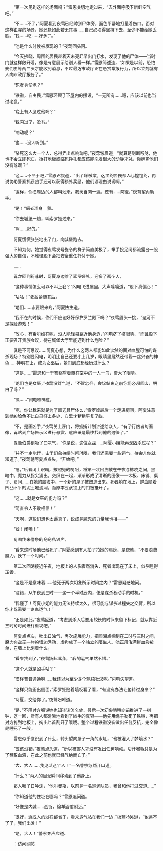 　　“第一次见到这样的场面吗？”雷恩关切地走过来，“去外面呼吸下新鲜空气吧。”

　　“不……不了，”阿夏看到夜莺已经蹲到尸体旁，面色平静地打量着伤口。面对这样血腥的场景，她还能如此若无其事……自己必须得坚持下去，至少不能给她丢脸。“我……呕……好多了。”

　　“他是什么时候被发现的？”夜莺回头问。

　　“今天拂晓，周围的居民趁着天未亮赶早出门打水，发现了他的尸体——当时门就这样敞开着，像是有意展示给别人看一样。”雷恩简述道，“如果是以前，恐怕我们要等两三天才能收到消息，不过最近市政厅正在悬赏举报行为，所以立刻就有人向市政厅报告了。”

　　“死者身份呢？”

　　“铁锹，自由民，”雷恩环顾了下屋内的摆设，“一无所有……嗯，应该以前也当过老鼠。”

　　“晚上有人见过他吗？”

　　“我问过了，没有。”

　　“响动呢？”

　　“也……没人听到。”

　　“杀死这么大一个人，总得弄出点响动吧，”夜莺皱眉道，“就算是割断喉咙，他也不会立即死亡，捶打地板或临死挣扎都应该能引发很大的动静才对。你确定他们没有说谎？”

　　“这……不至于吧，”雷恩迟疑道，“出了谋杀案，这里的居民都人心惶惶的，再说协助警察抓获凶手还可以获得额外奖励，他们没理由说谎啊。”

　　“这样，你把周边的人都叫过来，我亲自问一遍。还有……阿夏。”夜莺望向助手。

　　“是！”后者浑身一颤。

　　“你去城堡一趟，叫索罗娅过来。”

　　“啊……好的。”

　　阿夏慌慌张张地出了门，向城堡跑去。

　　不知为何，她觉得夜莺发号施令的样子简直美极了，举手投足间都流露出一股强大的自信，不难怪殿下会把安全重任托付于她。

　　……

　　再次回到街巷时，阿夏身边除了索罗娅外，还多了两个人。

　　“这种事情怎么可以不叫上我？”闪电飞进屋里，大声嚷嚷道，“殿下真偏心！”

　　“咕咕！”麦茜紧随其后。

　　“她们……非要跟来的，”阿夏怯生道。

　　“我不在的时候，你们不应该好好保护罗兰殿下吗？”夜莺眉头一挑，“这可不是探险游戏！”

　　“放心，有希尔维在呢，没人能轻易靠近他身边，”闪电挤了挤眼睛，“而且殿下正要召开贵族会议，待在城堡大厅里能遇到什么危险？”

　　真是不可思议……阿夏心想，为什么这两人都能如此淡然的面对血腥可怕的谋杀现场？特别是闪电，明明比自己还要小上几岁，眼睛里居然还带着一丝兴奋的神色……神明在上，成为女巫后，她们到底都经历过什么？

　　“这是……”雷恩和一干警察望着飘在空中的一人一鸟，瞪大了眼睛。

　　“她们也是女巫，”夜莺没好气道，“不管怎样，会议结束之前你们必须回去，明白了吗？”

　　“噢……”闪电嘟嘴道。

　　“呃，你让我来就是为了画这具尸体么，”索罗娅最后一个走进房间，阿夏注意到她的脸色不比自己好上多少，心里才稍稍平复了些。

　　“不，是画凶手，”夜莺关上房门，将抓捕计划讲述给众人，“有了行凶者的画像，再贴到广场告示区进行悬赏，这应该是最快找到他的途径了。”

　　麋鹿伯爵倒吸了口凉气，“你是说，这位女巫……阿夏小姐能再现凶杀过程？”

　　“并不一定能行，由于幻象持续时间所限，我们还需要一些运气，待会儿你就知道了。”夜莺朝阿夏点点头，“开始吧。”

　　“嗯，”后者闭上眼睛，按照她的吩咐，将第一次回溯放在午夜与拂晓之间。黑暗中，魔力从指尖涌出，交织在一起，渐渐形成了清晰的图像——木板、床铺、桌子、房间……在她的脑海中，一个新的屋子被塑造出来。死者躺在地上，鲜血顺着凹凸不平的泥土地流淌，而原本应该锁上的门被推开了。

　　“这……就是女巫的能力吗？”

　　“简直令人不敢相信！”

　　“天啊，这些幻想也太逼真了，说成是魔鬼的力量我也相——”

　　“嘘！闭嘴！”

　　周围传来警察的窃窃私语声。

　　“看来这时候他已经死了，”阿夏感到有人拍了拍她的肩膀，是夜莺，“不要浪费魔力，换下一个时间。”

　　第二次回溯接近午夜，地板上的人影骤然消失，死者出现在了床上，似乎睡得正香。

　　“这是不是意味着……他死于两次幻象所示时间之内？”雷恩疑惑地问。

　　“没错，从午夜到三时——这一个半时辰内，便是谋杀者动手的时机。”

　　“我懂了！阿夏小姐的能力无法持续太久，很可能与谋杀过程失之交臂，所以你才说需要一点点运气！”

　　“正是如此，”夜莺回道，“考虑到杀人后要用较长的时间来留下标记，就从靠近三时的时间进行重现吧。”

　　阿夏点点头，吐出口浊气，再次施展能力，把回溯点控制在二时与三时之间，魔力向空无一物的墙边涌动，虚构成了一个站立的陌生人。他正用沾满鲜血的被单，在墙上比划着什么。

　　“看来找到了，”夜莺扬起嘴角，“我的运气果然不错。”

　　“这个人就是凶手咕？”

　　“模样普普通通啊……我还以为至少是个魁梧壮汉呢。”闪电失望道。

　　“这样只能画出侧面，”索罗娅贴着墙板看了看，“有没有办法让他转过身来？”

　　“阿夏，交给你了。”夜莺吩咐道。

　　“是，”不用对方细说她也知道该怎么做，最后一次幻象稍稍向前推进了一刻钟，这一回，所有人都清晰地看到了凶手的真容——他先用绳子勒死了铁锹，再把对方拖到地板上，掏出匕首割开了喉咙。整个过程铁锹没有做出任何反抗，完全像是睡死了一般。

　　雷恩似乎意识到了什么，转头望向屋子一角的水缸，“他被灌入了梦境水？”

　　“应该没错，”夜莺点头道，“所以被害人才没有发出任何响动。切开喉咙只是为了蘸取血液，在此之前他就已经气绝而亡了。”

　　“大、大人……我见过这个人！”一名警察忽然开口道。

　　“什么？”两人的目光瞬间移动到了他身上。

　　那人咽了口唾沫，“他叫曼斯，以前是一名巡逻队员，我曾和他打过交道……”

　　“你知道他的住址在哪吗？”雷恩追问道。

　　“好像是内城……西街，绵羊酒馆附近。”

　　“很好，连找人的过程都省了，看来运气站在我们一边，”夜莺冷笑道，“他逃不了了，我们出发！”

　　“是，大人！”警察齐声应道。

　　：访问网站
